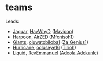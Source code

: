 # teams

Leads:

- [Jaguar](https://github.com/orgs/hngx-org/teams/jaguars), [HayWhyD](https://github.com/HaywhyD) ([Mavipop](https://hngix.slack.com/team/U05R3P80WCE))
- [Harpoon](https://github.com/orgs/hngx-org/teams/harpoon), [AirZED](https://github.com/AirZED) ([Mfonisoh1](https://hngix.slack.com/team/U05R9P3F6GJ))
- [Giants](https://github.com/orgs/hngx-org/teams/giants), [oluwatobiloba1](https://github.com/oluwatobiloba1) ([Za_Genius1](https://hngix.slack.com/team/U05RH8R4ZGC))
- [Hurricane](https://github.com/orgs/hngx-org/teams/hurricane), [ooluseye16](https://github.com/ooluseye16) ([Tirioh](https://hngix.slack.com/team/U05R2RZJ5RC))
- [Liquid](https://github.com/orgs/hngx-org/teams/liquid), [RevEmmanuel](https://github.com/RevEmmanuel) ([Adeola Adekunle](https://hngix.slack.com/team/U05RB8C75NY))